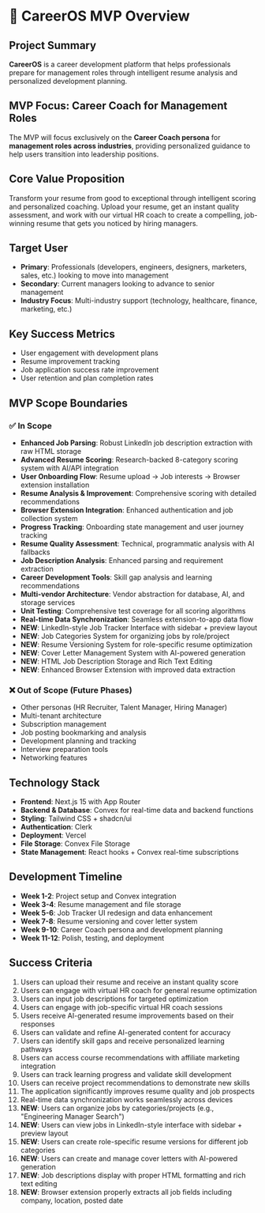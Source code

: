 # 🎯 CareerOS MVP Overview

## Project Summary
**CareerOS** is a career development platform that helps professionals prepare for management roles through intelligent resume analysis and personalized development planning.

## MVP Focus: Career Coach for Management Roles
The MVP will focus exclusively on the **Career Coach persona** for **management roles across industries**, providing personalized guidance to help users transition into leadership positions.

## Core Value Proposition
Transform your resume from good to exceptional through intelligent scoring and personalized coaching. Upload your resume, get an instant quality assessment, and work with our virtual HR coach to create a compelling, job-winning resume that gets you noticed by hiring managers.

## Target User
- **Primary**: Professionals (developers, engineers, designers, marketers, sales, etc.) looking to move into management
- **Secondary**: Current managers looking to advance to senior management
- **Industry Focus**: Multi-industry support (technology, healthcare, finance, marketing, etc.)

## Key Success Metrics
- User engagement with development plans
- Resume improvement tracking
- Job application success rate improvement
- User retention and plan completion rates

## MVP Scope Boundaries
### ✅ **In Scope**
- **Enhanced Job Parsing**: Robust LinkedIn job description extraction with raw HTML storage
- **Advanced Resume Scoring**: Research-backed 8-category scoring system with AI/API integration
- **User Onboarding Flow**: Resume upload → Job interests → Browser extension installation
- **Resume Analysis & Improvement**: Comprehensive scoring with detailed recommendations
- **Browser Extension Integration**: Enhanced authentication and job collection system
- **Progress Tracking**: Onboarding state management and user journey tracking
- **Resume Quality Assessment**: Technical, programmatic analysis with AI fallbacks
- **Job Description Analysis**: Enhanced parsing and requirement extraction
- **Career Development Tools**: Skill gap analysis and learning recommendations
- **Multi-vendor Architecture**: Vendor abstraction for database, AI, and storage services
- **Unit Testing**: Comprehensive test coverage for all scoring algorithms
- **Real-time Data Synchronization**: Seamless extension-to-app data flow
- **NEW**: LinkedIn-style Job Tracker Interface with sidebar + preview layout
- **NEW**: Job Categories System for organizing jobs by role/project
- **NEW**: Resume Versioning System for role-specific resume optimization
- **NEW**: Cover Letter Management System with AI-powered generation
- **NEW**: HTML Job Description Storage and Rich Text Editing
- **NEW**: Enhanced Browser Extension with improved data extraction

### ❌ **Out of Scope (Future Phases)**
- Other personas (HR Recruiter, Talent Manager, Hiring Manager)
- Multi-tenant architecture
- Subscription management
- Job posting bookmarking and analysis
- Development planning and tracking
- Interview preparation tools
- Networking features

## Technology Stack
- **Frontend**: Next.js 15 with App Router
- **Backend & Database**: Convex for real-time data and backend functions
- **Styling**: Tailwind CSS + shadcn/ui
- **Authentication**: Clerk
- **Deployment**: Vercel
- **File Storage**: Convex File Storage
- **State Management**: React hooks + Convex real-time subscriptions

## Development Timeline
- **Week 1-2**: Project setup and Convex integration
- **Week 3-4**: Resume management and file storage
- **Week 5-6**: Job Tracker UI redesign and data enhancement
- **Week 7-8**: Resume versioning and cover letter system
- **Week 9-10**: Career Coach persona and development planning
- **Week 11-12**: Polish, testing, and deployment

## Success Criteria
1. Users can upload their resume and receive an instant quality score
2. Users can engage with virtual HR coach for general resume optimization
3. Users can input job descriptions for targeted optimization
4. Users can engage with job-specific virtual HR coach sessions
5. Users receive AI-generated resume improvements based on their responses
6. Users can validate and refine AI-generated content for accuracy
7. Users can identify skill gaps and receive personalized learning pathways
8. Users can access course recommendations with affiliate marketing integration
9. Users can track learning progress and validate skill development
10. Users can receive project recommendations to demonstrate new skills
11. The application significantly improves resume quality and job prospects
12. Real-time data synchronization works seamlessly across devices
13. **NEW**: Users can organize jobs by categories/projects (e.g., "Engineering Manager Search")
14. **NEW**: Users can view jobs in LinkedIn-style interface with sidebar + preview layout
15. **NEW**: Users can create role-specific resume versions for different job categories
16. **NEW**: Users can create and manage cover letters with AI-powered generation
17. **NEW**: Job descriptions display with proper HTML formatting and rich text editing
18. **NEW**: Browser extension properly extracts all job fields including company, location, posted date

